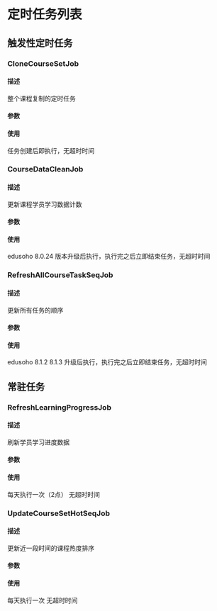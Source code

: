 # 定时任务列表

## 触发性定时任务

### CloneCourseSetJob

#### 描述

整个课程复制的定时任务

#### 参数


#### 使用

任务创建后即执行，无超时时间


### CourseDataCleanJob

#### 描述

更新课程学员学习数据计数

#### 参数


#### 使用

edusoho 8.0.24 版本升级后执行，执行完之后立即结束任务，无超时时间

### RefreshAllCourseTaskSeqJob

#### 描述

更新所有任务的顺序

#### 参数


#### 使用

edusoho 8.1.2 8.1.3 升级后执行，执行完之后立即结束任务，无超时时间


## 常驻任务

### RefreshLearningProgressJob

#### 描述

刷新学员学习进度数据

#### 参数

#### 使用

每天执行一次（2点） 无超时时间

### UpdateCourseSetHotSeqJob

#### 描述

更新近一段时间的课程热度排序

#### 参数


#### 使用

每天执行一次 无超时时间
